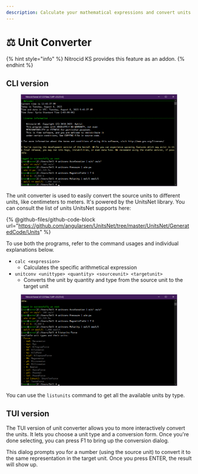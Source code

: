 ```yaml
---
description: Calculate your mathematical expressions and convert units
---
```


# ⚖ Unit Converter

{% hint style="info" %}
Nitrocid KS provides this feature as an addon.
{% endhint %}

## CLI version

<figure><img src="../../../../.gitbook/assets/image (39).png" alt=""><figcaption></figcaption></figure>

The unit converter is used to easily convert the source units to different units, like centimeters to meters. It's powered by the UnitsNet library. You can consult the list of units UnitsNet supports here:

{% @github-files/github-code-block url="https://github.com/angularsen/UnitsNet/tree/master/UnitsNet/GeneratedCode/Units" %}

To use both the programs, refer to the command usages and individual explanations below.

* `calc <expression>`
  * Calculates the specific arithmetical expression
* `unitconv <unittype> <quantity> <sourceunit> <targetunit>`
  * Converts the unit by quantity and type from the source unit to the target unit

<figure><img src="../../../../.gitbook/assets/image (40).png" alt=""><figcaption></figcaption></figure>

You can use the `listunits` command to get all the available units by type.

## TUI version

The TUI version of unit converter allows you to more interactively convert the units. It lets you choose a unit type and a conversion form. Once you're done selecting, you can press F1 to bring up the conversion dialog.

This dialog prompts you for a number (using the source unit) to convert it to the same representation in the target unit. Once you press ENTER, the result will show up.
